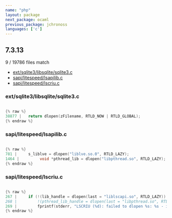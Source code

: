 ```yaml
---
name: "php"
layout: package
next_package: ocaml
previous_package: jchronoss
languages: ['c']
---
```

## 7.3.13
9 / 19786 files match

 - [ext/sqlite3/libsqlite/sqlite3.c](#extsqlite3libsqlitesqlite3c)
 - [sapi/litespeed/lsapilib.c](#sapilitespeedlsapilibc)
 - [sapi/litespeed/lscriu.c](#sapilitespeedlscriuc)

### ext/sqlite3/libsqlite/sqlite3.c

```c

{% raw %}
38877 |   return dlopen(zFilename, RTLD_NOW | RTLD_GLOBAL);
{% endraw %}

```
### sapi/litespeed/lsapilib.c

```c

{% raw %}
781 |     s_liblve = dlopen("liblve.so.0", RTLD_LAZY);
1464 |         void *pthread_lib = dlopen("libpthread.so", RTLD_LAZY);
{% endraw %}

```
### sapi/litespeed/lscriu.c

```c

{% raw %}
267 |     if (!(lib_handle = dlopen(last = "liblscapi.so", RTLD_LAZY)) /*||
268 |         !(pthread_lib_handle = dlopen(last = "libpthread.so", RTLD_LAZY))*/)
269 |         fprintf(stderr, "LSCRIU (%d): failed to dlopen %s: %s - ignore CRIU\n",
{% endraw %}

```